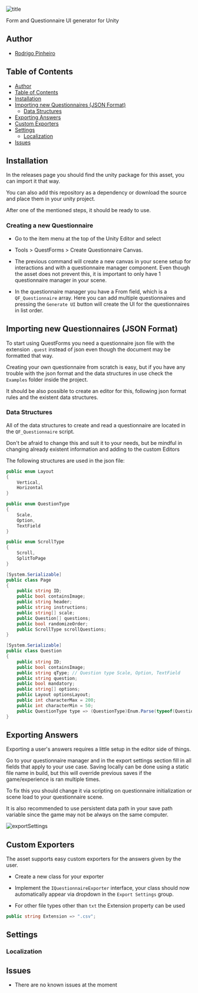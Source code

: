 ![title]

Form and Questionnaire UI generator for Unity

## Author
* [Rodrigo Pinheiro][githubProfile]

## Table of Contents
- [Author](#author)
- [Table of Contents](#table-of-contents)
- [Installation](#installation)
- [Importing new Questionnaires (JSON Format)](#importing-new-questionnaires-json-format)
  - [Data Structures](#data-structures)
- [Exporting Answers](#exporting-answers)
- [Custom Exporters](#custom-exporters)
- [Settings](#settings)
  - [Localization](#localization)
- [Issues](#issues)

## Installation

In the releases page you should find the unity package for this asset, you can import it that way.

You can also add this repository as a dependency or download the source and place them in your unity project.

After one of the mentioned steps, it should be ready to use.

### Creating a new Questionnaire

* Go to the item menu at the top of the Unity Editor and select 

* Tools > QuestForms > Create Questionnaire Canvas.

* The previous command will create a new canvas in your scene setup for interactions and with a questionnaire manager component. Even though the asset does not prevent this, it is important to only have 1 questionnaire manager in your scene.

* In the questionnaire manager you have a From field, which is a `QF_Questionnaire` array. Here you can add multiple questionnaires and pressing the `Generate UI` button will create the UI for the questionnaires in list order.

## Importing new Questionnaires (JSON Format)

To start using QuestForms you need a questionnaire json file with the extension `.quest` instead of json even though the document may be formatted that way.

Creating your own questionnaire from scratch is easy, but if you have any trouble with the json format and the data structures in use check the `Examples` folder inside the project.

It should be also possible to create an editor for this, following json format rules and the existent data structures.

### Data Structures

All of the data structures to create and read a questionnaire are located in the `QF_Questionnaire` script.

Don't be afraid to change this and suit it to your needs, but be mindful in changing already existent information and adding to the custom Editors

The following structures are used in the json file:

```cs
public enum Layout
{
    Vertical,
    Horizontal
}

public enum QuestionType
{
    Scale,
    Option,
    TextField
}

public enum ScrollType
{
    Scroll,
    SplitToPage
}

[System.Serializable]
public class Page
{
    public string ID;
    public bool containsImage;
    public string header;
    public string instructions;
    public string[] scale;
    public Question[] questions;
    public bool randomizeOrder;
    public ScrollType scrollQuestions;
}

[System.Serializable]
public class Question
{
    public string ID;
    public bool containsImage;
    public string qType; // Question type Scale, Option, TextField
    public string question;
    public bool mandatory;
    public string[] options;
    public Layout optionsLayout;
    public int characterMax = 200;
    public int characterMin = 50;
    public QuestionType type => (QuestionType)Enum.Parse(typeof(QuestionType), qType;
}
```

## Exporting Answers

Exporting a user's answers requires a little setup in the editor side of things.

Go to your questionnaire manager and in the export settings section fill in all fields that apply to your use case. Saving locally can be done using a static file name in build, but this will override previous saves if the game/experience is ran multiple times. 

To fix this you should change it via scripting on questionnaire initialization or scene load to your questionnaire scene.

It is also recommended to use persistent data path in your save path variable since the game may not be always on the same computer.

![exportSettings]

## Custom Exporters

The asset supports easy custom exporters for the answers given by the user.

* Create a new class for your exporter

*  Implement the `IQuestionnaireExporter` interface, your class should now automatically appear via dropdown in the `Export Settings` group.

*  For other file types other than `txt` the Extension property can be used
```cs
public string Extension => ".csv";
```

## Settings

### Localization

## Issues

 * There are no known issues at the moment

[title]: images/title.png
[exportSettings]: images/exportSettings.png
[githubProfile]: (https://github.com/RodrigoPrinheiro)